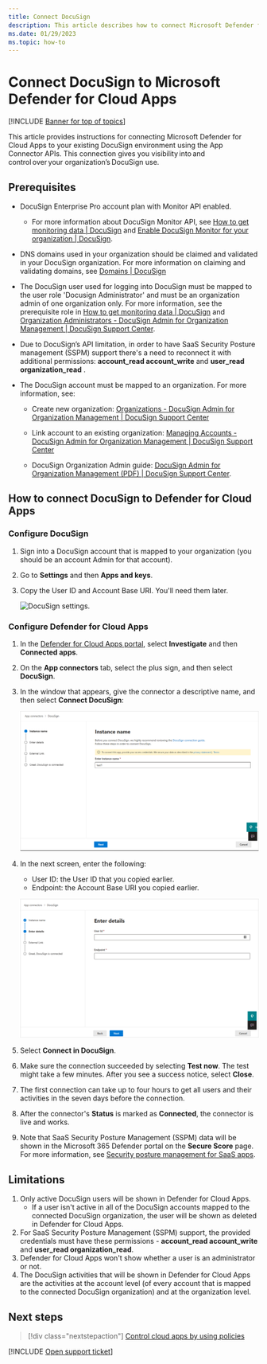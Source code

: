 ```yaml
---
title: Connect DocuSign
description: This article describes how to connect Microsoft Defender for Cloud Apps to your existing DocuSign environment via the App Connector APIs. 
ms.date: 01/29/2023
ms.topic: how-to
---
```


# Connect DocuSign to Microsoft Defender for Cloud Apps

[!INCLUDE [Banner for top of topics](includes/banner.md)]

This article provides instructions for connecting Microsoft Defender for Cloud Apps to your existing DocuSign environment using the App Connector APIs. This connection gives you visibility into and control over your organization’s DocuSign use.

## Prerequisites

- DocuSign Enterprise Pro account plan with Monitor API enabled.
  - For more information about DocuSign Monitor API, see [How to get monitoring data | DocuSign](https://developers.docusign.com/docs/monitor-api/how-to/get-monitoring-data/) and [Enable DocuSign Monitor for your organization | DocuSign](https://developers.docusign.com/docs/monitor-api/how-to/enable-monitor/).

- DNS domains used in your organization should be claimed and validated in your DocuSign organization. For more information on claiming and validating domains, see [Domains | DocuSign](https://support.docusign.com/en/guides/org-admin-guide-claim-domain/)

- The DocuSign user used for logging into DocuSign must be mapped to the user role 'Docusign Administrator' and must be an organization admin of one organization only. For more information, see the prerequisite role in [How to get monitoring data | DocuSign](https://developers.docusign.com/docs/monitor-api/how-to/get-monitoring-data/) and [Organization Administrators - DocuSign Admin for Organization Management | DocuSign Support Center](https://support.docusign.com/en/guides/org-admin-guide-org-admins).
- Due to DocuSign’s API limitation, in order to have SaaS Security Posture management (SSPM) support there's a need to reconnect it with additional permissions: **account_read account_write** and **user_read organization_read** .
- The DocuSign account must be mapped to an organization. For more information, see:

  - Create new organization: [Organizations - DocuSign Admin for Organization Management | DocuSign Support Center](https://support.docusign.com/en/guides/org-admin-guide-create-org)

  - Link account to an existing organization: [Managing Accounts - DocuSign Admin for Organization Management | DocuSign Support Center](https://support.docusign.com/en/guides/org-admin-guide-accounts)

  - DocuSign Organization Admin guide: [DocuSign Admin for Organization Management (PDF) | DocuSign Support Center](https://support.docusign.com/guides/org-admin-guide).

## How to connect DocuSign to Defender for Cloud Apps

### Configure DocuSign

1. Sign into a DocuSign account that is mapped to your organization (you should be an account Admin for that account).  

1. Go to **Settings** and then **Apps and keys**.

1. Copy the User ID and Account Base URI. You'll need them later.

    ![DocuSign settings.](media/docusign-settings.png)

### Configure Defender for Cloud Apps

1. In the [Defender for Cloud Apps portal](https://portal.cloudappsecurity.com/), select **Investigate** and then **Connected apps**.

1. On the **App connectors** tab, select the plus sign, and then select **DocuSign**.

1. In the window that appears, give the connector a descriptive name, and then select **Connect DocuSign**:

    ![Connect DocuSign.](media/connect-docusign.png)

1. In the next screen, enter the following:

    - User ID: the User ID that you copied earlier.
    - Endpoint: the Account Base URI you copied earlier.

    ![Enter DocuSign details.](media/docusign-details.png)

1. Select **Connect in DocuSign**.
1. Make sure the connection succeeded by selecting **Test now**. The test might take a few minutes. After you see a success notice, select **Close**.
1. The first connection can take up to four hours to get all users and their activities in the seven days before the connection.
1. After the connector's **Status** is marked as **Connected**, the connector is live and works.
1. Note that SaaS Security Posture Management (SSPM) data will be shown in the Microsoft 365 Defender portal on the **Secure Score** page. For more information, see [Security posture management for SaaS apps](/defender-cloud-apps/security-saas).
   
## Limitations

1. Only active DocuSign users will be shown in Defender for Cloud Apps.
   - If a user isn't active in all of the DocuSign accounts mapped to the connected DocuSign organization, the user will be shown as deleted in Defender for Cloud Apps.
1. For SaaS Security Posture Management (SSPM) support, the provided credentials must have these permissions - **account_read account_write** and **user_read organization_read**.
1. Defender for Cloud Apps won't show whether a user is an administrator or not.
1. The DocuSign activities that will be shown in Defender for Cloud Apps are the activities at the account level (of every account that is mapped to the connected DocuSign organization) and at the organization level.

## Next steps

> [!div class="nextstepaction"]
> [Control cloud apps by using policies](control-cloud-apps-with-policies.md)

[!INCLUDE [Open support ticket](includes/support.md)]

